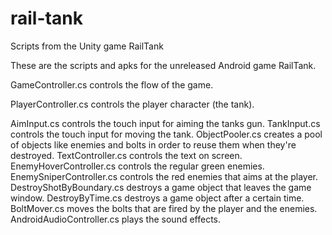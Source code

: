 # rail-tank
Scripts from the Unity game RailTank

These are the scripts and apks for the unreleased Android game RailTank.

GameController.cs controls the flow of the game.

PlayerController.cs controls the player character (the tank).

AimInput.cs controls the touch input for aiming the tanks gun.
TankInput.cs controls the touch input for moving the tank.
ObjectPooler.cs creates a pool of objects like enemies and bolts in order to reuse them when they're destroyed.
TextController.cs controls the text on screen.
EnemyHoverController.cs controls the regular green enemies.
EnemySniperController.cs controls the red enemies that aims at the player.
DestroyShotByBoundary.cs destroys a game object that leaves the game window.
DestroyByTime.cs destroys a game object after a certain time.
BoltMover.cs moves the bolts that are fired by the player and the enemies.
AndroidAudioController.cs plays the sound effects.

